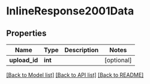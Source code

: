 # InlineResponse2001Data

## Properties
Name | Type | Description | Notes
------------ | ------------- | ------------- | -------------
**upload_id** | **int** |  | [optional] 

[[Back to Model list]](../README.md#documentation-for-models) [[Back to API list]](../README.md#documentation-for-api-endpoints) [[Back to README]](../README.md)


